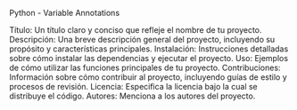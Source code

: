 Python - Variable Annotations

Título: Un título claro y conciso que refleje el nombre de tu proyecto.
Descripción: Una breve descripción general del proyecto, incluyendo su propósito y características principales.
Instalación: Instrucciones detalladas sobre cómo instalar las dependencias y ejecutar el proyecto.
Uso: Ejemplos de cómo utilizar las funciones principales de tu proyecto.
Contribuciones: Información sobre cómo contribuir al proyecto, incluyendo guías de estilo y procesos de revisión.
Licencia: Especifica la licencia bajo la cual se distribuye el código.
Autores: Menciona a los autores del proyecto.